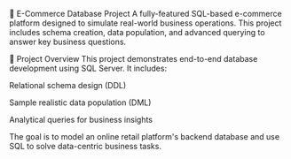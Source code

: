 🛒 E-Commerce Database Project
A fully-featured SQL-based e-commerce platform designed to simulate real-world business operations. This project includes schema creation, data population, and advanced querying to answer key business questions.

📌 Project Overview
This project demonstrates end-to-end database development using SQL Server. It includes:

Relational schema design (DDL)

Sample realistic data population (DML)

Analytical queries for business insights

The goal is to model an online retail platform's backend database and use SQL to solve data-centric business tasks.
